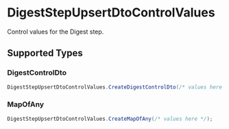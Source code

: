 # DigestStepUpsertDtoControlValues

Control values for the Digest step.


## Supported Types

### DigestControlDto

```csharp
DigestStepUpsertDtoControlValues.CreateDigestControlDto(/* values here */);
```

### MapOfAny

```csharp
DigestStepUpsertDtoControlValues.CreateMapOfAny(/* values here */);
```
